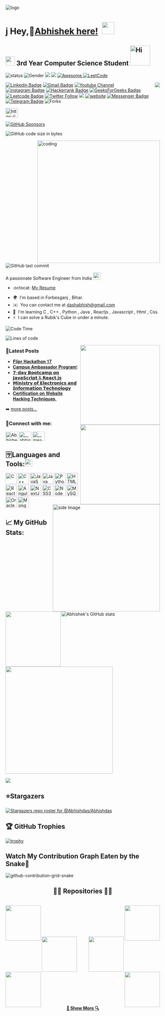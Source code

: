![logo](https://github.com/Abhishdas/Abhishdas/blob/main/Abhi.png)

j
Hey,🙎[Abhishek here!](https://www.linkedin.com/in/abhisdas) ![]() <img src="https://media.giphy.com/media/hvRJCLFzcasrR4ia7z/giphy.gif" width="40px" height="40px">                   
====================================================================================================================================

<img src="https://media.giphy.com/media/WUlplcMpOCEmTGBtBW/giphy.gif" width="30">  3rd Year Computer Science Student   <img src="https://emojis.slackmojis.com/emojis/images/1588866973/8934/hellokittydance.gif?1588866973" alt="Hi" width="65" />
--------------------
![status](https://img.shields.io/badge/STATUS-UP-brightgreen) ![Gender](https://img.shields.io/badge/Gender-%F0%9F%A4%B5-lightgrey) ![](https://img.shields.io/github/stars/Abhishdas?color=fefb7b&logo=Undertale)
[![](https://img.shields.io/github/followers/Abhishdas?color=27da6b&logo=Handshake)](https://github.com/Abhishdas?tab=followers)   </a>
  <a href="https://github.com/Abhishdas/Abhishdas">
    <img alt="Awesome" src="https://awesome.re/mentioned-badge.svg">
  </a>  [![LeetCode](https://img.shields.io/badge/dynamic/json?style=plastic&labelColor=black&color=%23ffa116&label=Solved&query=solvedOverTotal&url=https%3A%2F%2Fleetcode-badge.vercel.app%2Fapi%2Fusers%2FAbhisdas&logo=leetcode&logoColor=yellow)](https://leetcode.com/Abhisdas/)




<img align="right" src="https://img.shields.io/endpoint?color=darkred&label=PROFILE%20VIEWS&logo=red&logoColor=yellow&url=https%3A%2F%2Fhits.dwyl.com%2FAbhishdas%2FAbhishdas.json"/>

[![Linkedin Badge](https://img.shields.io/badge/-Abhishdas-blue?style=flat-square&logo=Linkedin&logoColor=white&link=https://www.linkedin.com/in/abhisdas)](https://www.linkedin.com/in/abhisdas) [![Gmail Badge](https://img.shields.io/badge/-dashabhish@gmail.com-c14438?style=flat-square&logo=Gmail&logoColor=white&link=mailto:dashabhish@gmail.com)](mailto:dashabhish@gmail.com) [![Youtube Channel](https://img.shields.io/badge/-Abhishek%20Kumar%20DAS-c14438?style=flat-square&logo=Youtube&link=https://www.youtube.com/channel/UCRZLcQIvFES7Mvz3uFOvHjg)](https://www.youtube.com/channel/UCRZLcQIvFES7Mvz3uFOvHjg)
 [![instagram Badge](https://img.shields.io/badge/-Abhish%20Das-purple?style=flat-square&logo=Instagram&link=https://www.instagram.com/abhis.das)](https://www.instagram.com/abhis.das) [![Hackerrank Badge](https://img.shields.io/badge/-Dash%20Abhish-black?style=flat-square&logo=Hackerrank&link=https://www.hackerrank.com/dashabhish?hr_r=1)](https://www.hackerrank.com/dashabhish?hr_r=1) [![GeeksForGeeks Badge](https://img.shields.io/badge/-Abhis%20das-black?style=flat-square&logo=GeeksForGeeks&link=https://auth.geeksforgeeks.org/user/abhisdas)](https://auth.geeksforgeeks.org/user/abhisdas)  [![Leetcode Badge](https://img.shields.io/badge/-Abhis%20das-black?style=flat-square&logo=Leetcode&link=https://leetcode.com/Abhisdas/)](https://leetcode.com/Abhisdas/)
[![Twitter Follow](https://img.shields.io/twitter/follow/das_Abhish?style=social)](https://twitter.com/das_Abhish)
[![](https://img.shields.io/badge/-@Abhishdas-%23181717?style=flat-square&logo=github)](https://github.com/Abhishdas)
[![website](https://img.shields.io/badge/Website-46a2f1.svg?&style=flat-square&logo=Google-Chrome&logoColor=white&link=https://abhishdas.github.io/TXON_04/)](https://abhishdas.github.io/TXON_04/)
 [![Messenger Badge](https://img.shields.io/badge/-Messenger-0078FF?style=flat&logo=Messenger&logoColor=white)](https://m.me/meabhishek.dash "Connect on Facebook") [![Telegram Badge](https://img.shields.io/badge/-@Abhisdas-0088CC?style=flat&logo=Telegram&logoColor=white)](https://t.me/Abhisdas "Contact on Telegram")  <img alt="Forks" src="https://img.shields.io/github/forks/Abhishdas/OS_LAB?style=flat-square&labelColor=343b41"/>

<a href="https://www.codechef.com/users/abhisdas" target="blank"><img align="center" src="https://cdn.jsdelivr.net/npm/simple-icons@3.1.0/icons/codechef.svg" alt="https://www.codechef.com/users/abhisdas" height="30" width="40" /></a>



 [![GitHub Sponsors](https://img.shields.io/github/sponsors/Abhishdas?color=BF4B8A1&logo=githubsponsors&style=for-the-badge&label=Sponsor%20on%20Github)](https://github.com/sponsors/Abhishdas)
 


 
![GitHub code size in bytes](https://img.shields.io/github/languages/code-size/Abhishdas/Final-Project-FRT.svg?colorB=RebeccaPurple&label=Code%20Size&style=popout)


  <img align="right" alt="coding" width="400" src="https://camo.githubusercontent.com/c1dcb74cc1c1835b1d716f5051499a2814c683c806b15f04b0eba492863703e9/68747470733a2f2f63646e2e6472696262626c652e636f6d2f75736572732f3733303730332f73637265656e73686f74732f363538313234332f6176656e746f2e676966">
  



![GitHub last commit](https://img.shields.io/github/last-commit/Abhishdas/Abhishdas.svg)










  
A passionate Software Engineer from India <img src="https://github.com/TheDudeThatCode/TheDudeThatCode/blob/master/Assets/Earth.gif" width="24px">

  - :octocat: [My Resume](https://drive.google.com/file/d/10nwN7fyAja3_BP-duQaDNQ3eidKoNK06/view?usp=drive_link)
*   🌍  I'm based in Forbesganj , Bihar.
*   ✉️  You can contact me at [dashabhish@gmail.com](mailto:dashabhish@gmail.com)
*   🧠  I'm learning C , C++ , Python , Java , Reactjs , Javascript , Html , Css.
*   ⚡  I can solve a Rubik's Cube in under a minute.


  
    
  ![Code Time](http://img.shields.io/badge/Code%20Time-600%20hrs%2041%20mins-orange)

![Lines of code](https://img.shields.io/badge/From%20Hello%20World%20To-Thousands%20of%20lines%20of%20code-black)

<img align="right" src="https://stats.quine.sh/Abhisdas/github?theme=dark" width="260">
<img align="right" src="https://stats.quine.sh/Abhisdas/dependencies?theme=dark" width="260">



### 📮Latest Posts

<!--POST-LIST:START -->
- [ 𝐅𝐥𝐢𝐩𝐫 𝐇𝐚𝐜𝐤𝐚𝐭𝐡𝐨𝐧 𝟏𝟕](https://www.linkedin.com/posts/abhisdas_teamwork-webdevelopment-hackathon-activity-7067010166155603968-dU9U?utm_source=share&utm_medium=member_desktop)
- [𝐂𝐚𝐦𝐩𝐮𝐬 𝐀𝐦𝐛𝐚𝐬𝐬𝐚𝐝𝐨𝐫 𝐏𝐫𝐨𝐠𝐫𝐚𝐦!](https://www.linkedin.com/posts/abhisdas_everyone-devtown-campusambassador-activity-7056012966332141568-ELhw?utm_source=share&utm_medium=member_desktop)
- [𝟳-𝗱𝗮𝘆 𝗕𝗼𝗼𝘁𝗰𝗮𝗺𝗽 𝗼𝗻 𝗝𝗮𝘃𝗮𝗦𝗰𝗿𝗶𝗽𝘁 & 𝗥𝗲𝗮𝗰𝘁.𝗷𝘀](https://www.linkedin.com/posts/abhisdas_javascript-react-google-activity-7055660903840563200-C42B?utm_source=share&utm_medium=member_desktop)
- [𝗠𝗶𝗻𝗶𝘀𝘁𝗿𝘆 𝗼𝗳 𝗘𝗹𝗲𝗰𝘁𝗿𝗼𝗻𝗶𝗰𝘀 𝗮𝗻𝗱 𝗜𝗻𝗳𝗼𝗿𝗺𝗮𝘁𝗶𝗼𝗻 𝗧𝗲𝗰𝗵𝗻𝗼𝗹𝗼𝗴𝘆](https://www.linkedin.com/posts/abhisdas_stay-safe-online-campaign-activity-7045398111296385026-BvPa?utm_source=share&utm_medium=member_desktop)
- [𝐂𝐞𝐫𝐭𝐢𝐟𝐢𝐜𝐚𝐭𝐢𝐨𝐧 𝐨𝐧 𝐖𝐞𝐛𝐬𝐢𝐭𝐞 𝐇𝐚𝐜𝐤𝐢𝐧𝐠 𝐓𝐞𝐜𝐡𝐧𝐢𝐪𝐮𝐞𝐬.](https://www.linkedin.com/posts/abhisdas_training-growth-learning-activity-7038923753019371520-x4OM?utm_source=share&utm_medium=member_desktop)
<!--POST-LIST:END -->

➡️ [more posts...](https://www.linkedin.com/in/abhisdas/)










  
  <img src="https://github.com/sciencepal/sciencepal/blob/master/assets/life_balance.gif" alt="side Image" align="right" width="350" height="auto" />
<h3 align="left">🤝Connect with me:</h3>
<p align="left">
<a href="https://linkedin.com/in/abhishek-das-b55156225/" target="blank"><img align="center" src="https://raw.githubusercontent.com/rahuldkjain/github-profile-readme-generator/master/src/images/icons/Social/linked-in-alt.svg" alt="Abhishek Das" height="30" width="40" /></a>
<a href="https://instagram.com/__abhis.das__" target="blank"><img align="center" src="https://raw.githubusercontent.com/rahuldkjain/github-profile-readme-generator/master/src/images/icons/Social/instagram.svg" alt="__abhis.das__" height="30" width="40" /></a>
<a href="https://www.facebook.com/__meabhishek.dash__" target="blank"><img align="center" src="https://raw.githubusercontent.com/rahuldkjain/github-profile-readme-generator/master/src/images/icons/Social/facebook.svg" alt="__meabhishek.dash__" height="30" width="40" /></a>
</p>

## 🈂️Languages and Tools:<img src='https://user-images.githubusercontent.com/74038190/206662607-d9e7591e-bbf9-42f9-9386-29efc927bc16.gif' width="24">
<p align="left">
<a href="https://docs.microsoft.com/en-us/cpp/?view=msvc-170" target="_blank" rel="noreferrer"><img src="https://raw.githubusercontent.com/danielcranney/readme-generator/main/public/icons/skills/c-colored.svg" width="36" height="36" alt="C" /></a>
<a href="https://docs.microsoft.com/en-us/cpp/?view=msvc-170" target="_blank" rel="noreferrer"><img src="https://raw.githubusercontent.com/danielcranney/readme-generator/main/public/icons/skills/cplusplus-colored.svg" width="36" height="36" alt="C++" /></a>
<a href="https://developer.mozilla.org/en-US/docs/Web/JavaScript" target="_blank" rel="noreferrer"><img src="https://raw.githubusercontent.com/danielcranney/readme-generator/main/public/icons/skills/javascript-colored.svg" width="36" height="36" alt="JavaScript" /></a>
<a href="https://www.oracle.com/java/" target="_blank" rel="noreferrer"><img src="https://raw.githubusercontent.com/danielcranney/readme-generator/main/public/icons/skills/java-colored.svg" width="36" height="36" alt="Java" /></a>
<a href="https://www.python.org/" target="_blank" rel="noreferrer"><img src="https://raw.githubusercontent.com/danielcranney/readme-generator/main/public/icons/skills/python-colored.svg" width="36" height="36" alt="Python" /></a>
<a href="https://developer.mozilla.org/en-US/docs/Glossary/HTML5" target="_blank" rel="noreferrer"><img src="https://raw.githubusercontent.com/danielcranney/readme-generator/main/public/icons/skills/html5-colored.svg" width="36" height="36" alt="HTML5" /></a>
<a href="https://reactjs.org/" target="_blank" rel="noreferrer"><img src="https://raw.githubusercontent.com/danielcranney/readme-generator/main/public/icons/skills/react-colored.svg" width="36" height="36" alt="React" /></a>
<a href="https://angular.io/" target="_blank" rel="noreferrer"><img src="https://raw.githubusercontent.com/danielcranney/readme-generator/main/public/icons/skills/angularjs-colored.svg" width="36" height="36" alt="Angular" /></a>
<a href="https://nextjs.org/docs" target="_blank" rel="noreferrer"><img src="https://raw.githubusercontent.com/danielcranney/readme-generator/main/public/icons/skills/nextjs-colored.svg" width="36" height="36" alt="NextJs" /></a>
<a href="https://www.w3.org/TR/CSS/#css" target="_blank" rel="noreferrer"><img src="https://raw.githubusercontent.com/danielcranney/readme-generator/main/public/icons/skills/css3-colored.svg" width="36" height="36" alt="CSS3" /></a>
<a href="https://nodejs.org/en/" target="_blank" rel="noreferrer"><img src="https://raw.githubusercontent.com/danielcranney/readme-generator/main/public/icons/skills/nodejs-colored.svg" width="36" height="36" alt="NodeJS" /></a>
<a href="https://www.mysql.com/" target="_blank" rel="noreferrer"><img src="https://raw.githubusercontent.com/danielcranney/readme-generator/main/public/icons/skills/mysql-colored.svg" width="36" height="36" alt="MySQL" /></a>
<a href="https://www.oracle.com/uk/index.html" target="_blank" rel="noreferrer"><img src="https://raw.githubusercontent.com/danielcranney/readme-generator/main/public/icons/skills/oracle-colored.svg" width="36" height="36" alt="Oracle" /></a>
<a href="https://www.mongodb.com/" target="_blank" rel="noreferrer"><img src="https://raw.githubusercontent.com/danielcranney/readme-generator/main/public/icons/skills/mongodb-colored.svg" width="36" height="36" alt="MongoDB" /></a>
</p>



## 📈 My GitHub Stats:   
<img align="left" height="180em" src="https://github-readme-stats-sigma-five.vercel.app/api/top-langs/?username=Abhishdas&layout=compact&langs_count=8"/>

![Abhishek's GitHub stats](https://github-readme-stats.vercel.app/api?username=Abhishdas&theme=graywhite&show_icons=true) 


<img src="https://stats.quine.sh/Abhisdas/languages-over-time?theme=dark" width="350">

<a href="http://www.github.com/Abhishdas"><img src="https://github-readme-streak-stats.herokuapp.com/?user=Abhishdas&stroke=ffffff&background=831843&ring=6366f1&fire=6366f1&currStreakNum=ffffff&currStreakLabel=6366f1&sideNums=ffffff&sideLabels=ffffff&dates=ffffff&hide_border=true" /></a>          



## ⭐Stargazers

[![Stargazers repo roster for @Abhishdas/Abhishdas](https://reporoster.com/stars/Abhishdas/Abhishdas)](https://github.com/Abhishdas/Abhishdas/stargazers)


## 🏆 GitHub Trophies

  [![trophy](https://github-profile-trophy.vercel.app/?username=Abhishdas&theme=onedark)](https://github.com/Abhishdas/github-profile-trophy)



## Watch My Contribution Graph Eaten by the Snake🐍
![github-contribution-grid-snake](https://github.com/Abhishdas/Abhishdas/assets/110592131/23a702dd-b772-4a98-bd0e-4a7e17826c60)


<h2 align="center">👨‍💻 Repositories 👨‍💻</h2>
<br>
<div width="100%" align="center">
  <a align="left" href="https://github.com/Abhishdas/JAVA-LAB" title="JAVA-LAB"><img align="left" height="115" src="https://github-readme-stats.vercel.app/api/pin/?username=Abhishdas&repo=JAVA-LAB&theme=react&border_color=61dafb&border_radius=10"></a><a align="right" href="https://github.com/Abhishdas/https://github.com/Abhishdas/DBMS_LAB-MY-SQL-" title="https://github.com/Abhishdas/DBMS_LAB-MY-SQL-"><img align="right" height="115" src="https://github-readme-stats.vercel.app/api/pin/?username=Abhishdas&repo=DBMS_LAB-MY-SQL-&theme=react&border_color=61dafb&border_radius=10"></a>
</div>
<br/><br/><br/><br/><br/><br/>
<div width="100%" align="center">
  <a align="left" href="https://github.com/Abhishdas/OS_LAB" title="OS_LAB"><img align="left" height="115" src="https://github-readme-stats.vercel.app/api/pin/?username=Abhishdas&repo=OS_LAB&theme=react&border_color=61dafb&border_radius=10"></a>
  <a align="right" href="https://github.com/Abhishdas/DSA-LAB" title="DSA-LAB"><img align="right" height="115" src="https://github-readme-stats.vercel.app/api/pin/?username=Abhishdas&repo=DSA-LAB&theme=react&border_color=61dafb&border_radius=10"></a>
</div>
<br/><br/><br/><br/><br/><br/>
<div width="100%" align="center">
  <a align="left" href="https://github.com/Abhishdas/Alpha-Batch" title="Alpha-Batch"><img align="left" height="115" src="https://github-readme-stats.vercel.app/api/pin/?username=Abhishdas&repo=Alpha-Batch&theme=react&border_color=61dafb&border_radius=10"></a>
  <a align="right" href="https://github.com/Abhishdas/Abhishdas" title="Abhishdas"><img align="right" height="115" src="https://github-readme-stats.vercel.app/api/pin/?username=Abhishdas&repo=Abhishdas&theme=react&border_color=61dafb&border_radius=10"></a>
</div>
<br/><br/><br/><br/><br/><br/>

<h4 align="center">
  <a href="https://github.com/Abhishdas?tab=repositories" title="Show Repositories">🔎 Show More 🔍</a>
</h4>







